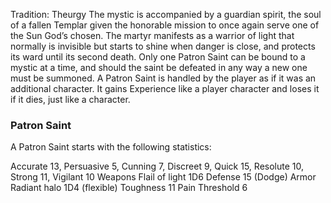 Tradition: Theurgy
The mystic is accompanied by a guardian spirit, the soul of a fallen Templar given the honorable mission to once again serve one of the Sun God’s chosen. The martyr manifests as a warrior of light that normally is invisible but starts to shine when danger is close, and protects its ward until its second death. Only one Patron Saint can be bound to a mystic at a time, and should the saint be defeated in any way a new one must be summoned. A Patron Saint is handled by the player as if it was an additional character. It gains Experience like a player character and loses it if it dies, just like a character.

### Patron Saint
A Patron Saint starts with the following statistics:

Accurate 13, Persuasive 5, Cunning 7, Discreet 9, Quick 15, Resolute 10, Strong 11, Vigilant 10
Weapons Flail of light 1D6
Defense 15 (Dodge)
Armor Radiant halo 1D4 (flexible)
Toughness 11 Pain Threshold 6